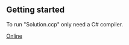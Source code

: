 ## Getting started

To run "Solution.ccp" only need a C# compiler.

[Online](https://www.jdoodle.com/compile-c-sharp-online)
